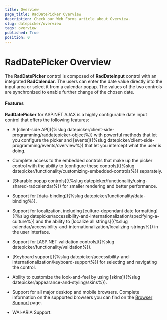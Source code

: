 ```yaml
---
title: Overview
page_title: RadDatePicker Overview
description: Check our Web Forms article about Overview.
slug: datepicker/overview
tags: overview
published: True
position: 0
---
```


# RadDatePicker Overview


The **RadDatePicker** control is composed of **RadDateInput** control with an integrated **RadCalendar**. The users can enter the date value directly into the input area or select it from a calendar popup. The values of the two controls are synchronized to enable further change of the chosen date.



#### Features

**RadDatePicker** for ASP.NET AJAX is a highly configurable date input control that offers the following features:

* A [client-side API]({%slug datepicker/client-side-programming/raddatepicker-object%}) with powerful methods that let you configure the picker and [events]({%slug datepicker/client-side-programming/events/overview%}) that let you intercept what the user is doing.

* Complete access to the embedded controls that make up the picker control with the ability to [configure these controls]({%slug datepicker/functionality/customizing-embedded-controls%}) separately.

* [Sharable popup controls]({%slug datepicker/functionality/using-shared-radcalendar%}) for smaller rendering and better performance.

* Support for [data-binding]({%slug datepicker/functionality/data-binding%}).

* Support for localization, including [culture-dependant date formatting]({%slug datepicker/accessibility-and-internationalization/specifying-a-culture%}) and the ability to [localize all strings]({%slug calendar/accessibility-and-internationalization/localizing-strings%}) in the user interface.

* Support for [ASP.NET validation controls]({%slug datepicker/functionality/validation%}).

* [Keyboard support]({%slug datepicker/accessibility-and-internationalization/keyboard-support%}) for selecting and navigating the control.

* Ability to customize the look-and-feel by using [skins]({%slug datepicker/appearance-and-styling/skins%}).

* Support for all major desktop and mobile browsers. Complete information on the supported browsers you can find on the [Browser Support](https://www.telerik.com/aspnet-ajax/tech-sheets/browser-support) page.

* WAI-ARIA Support.


 
